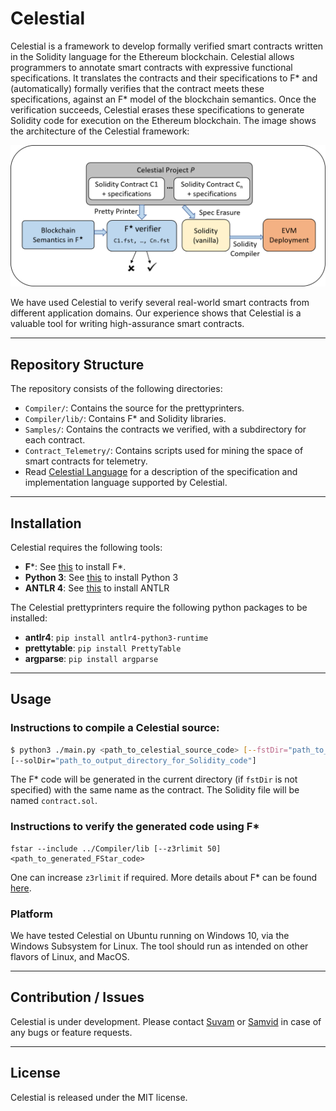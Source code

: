 # Celestial

Celestial is a framework to develop formally verified smart contracts written in the Solidity language for the Ethereum blockchain. Celestial allows programmers to annotate smart contracts with expressive functional specifications. It translates the contracts and their specifications to F\* and (automatically) formally verifies that the contract meets these specifications, against an F\* model of the blockchain semantics. Once the verification succeeds, Celestial erases these specifications to generate Solidity code for execution on the Ethereum blockchain. The image shows the architecture of the Celestial framework:

![Celestial's Architecture](CelestialArchitecture.png)

We have used Celestial to verify several real-world smart contracts from different application domains. Our experience shows that Celestial is a valuable tool for writing high-assurance smart contracts.

<hr \>

## Repository Structure

The repository consists of the following directories:
* `Compiler/`: Contains the source for the prettyprinters.
* `Compiler/lib/`: Contains F* and Solidity libraries.
* `Samples/`: Contains the contracts we verified, with a subdirectory for each contract.
* `Contract_Telemetry/`: Contains scripts used for mining the space of smart contracts for telemetry.
* Read [Celestial Language](Language.md) for a description of the specification and implementation language supported by Celestial.

<hr \>

## Installation

Celestial requires the following tools:
* **F***: See [this](https://github.com/FStarLang/FStar/blob/master/INSTALL.md) to install F*.
* **Python 3**: See [this](https://www.python.org/downloads/) to install Python 3
* **ANTLR 4**: See [this](https://www.antlr.org/download.html) to install ANTLR

The Celestial prettyprinters require the following python packages to be installed:
* **antlr4**: `pip install antlr4-python3-runtime`
* **prettytable**: `pip install PrettyTable`
* **argparse**: `pip install argparse`

<hr \>

## Usage
### Instructions to compile a Celestial source:
```sh
$ python3 ./main.py <path_to_celestial_source_code> [--fstDir="path_to_output_directory_for_FStar_code"]
[--solDir="path_to_output_directory_for_Solidity_code"] 
```

The F\* code will be generated in the current directory (if `fstDir` is not specified) with the same name as the contract. The Solidity file will be named `contract.sol`.

### Instructions to verify the generated code using F\*
```
fstar --include ../Compiler/lib [--z3rlimit 50] <path_to_generated_FStar_code>
```
One can increase ```z3rlimit``` if required. More details about F* can be found [here](https://github.com/FStarLang/FStar).

### Platform

We have tested Celestial on Ubuntu running on Windows 10, via the Windows Subsystem for Linux. The tool should run as intended on other flavors of Linux, and MacOS.

<hr \>

## Contribution / Issues

Celestial is under development. Please contact [Suvam](mailto:sumukherjee@microsoft.com) or [Samvid](mailto:t-sadha@microsoft.com) in case of any bugs or feature requests.

<hr \>

## License
Celestial is released under the MIT license.
